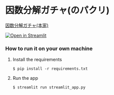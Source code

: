 # 因数分解ガチャ(のパクリ)
[因数分解ガチャ(本家)](https://hiraocafe.com/note/factorization-gacha.html)


[![Open in Streamlit](https://static.streamlit.io/badges/streamlit_badge_black_white.svg)](https://blank-app-template.streamlit.app/)

### How to run it on your own machine

1. Install the requirements

   ```
   $ pip install -r requirements.txt
   ```

2. Run the app

   ```
   $ streamlit run streamlit_app.py
   ```

